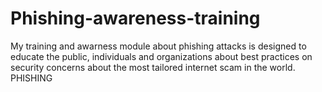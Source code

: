 # Phishing-awareness-training
 My training and awarness module about phishing attacks is designed to educate the public, individuals and organizations about best practices on security concerns about the most tailored internet scam in the world. PHISHING
